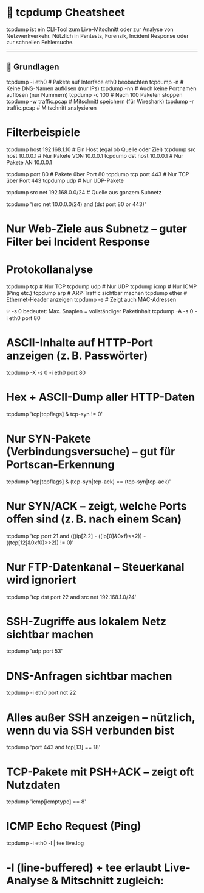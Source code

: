 # 📄 tcpdump Cheatsheet

tcpdump ist ein CLI-Tool zum Live-Mitschnitt oder zur Analyse von Netzwerkverkehr. Nützlich in Pentests, Forensik, Incident Response oder zur schnellen Fehlersuche.

---

## 🔧 Grundlagen

tcpdump -i eth0              # Pakete auf Interface eth0 beobachten
tcpdump -n                   # Keine DNS-Namen auflösen (nur IPs)
tcpdump -nn                  # Auch keine Portnamen auflösen (nur Nummern)
tcpdump -c 100               # Nach 100 Paketen stoppen
tcpdump -w traffic.pcap      # Mitschnitt speichern (für Wireshark)
tcpdump -r traffic.pcap      # Mitschnitt analysieren

# Filterbeispiele

tcpdump host 192.168.1.10             # Ein Host (egal ob Quelle oder Ziel)
tcpdump src host 10.0.0.1             # Nur Pakete VON 10.0.0.1
tcpdump dst host 10.0.0.1             # Nur Pakete AN 10.0.0.1

tcpdump port 80                       # Pakete über Port 80
tcpdump tcp port 443                  # Nur TCP über Port 443
tcpdump udp                           # Nur UDP-Pakete

tcpdump src net 192.168.0.0/24        # Quelle aus ganzem Subnetz

tcpdump '(src net 10.0.0.0/24) and (dst port 80 or 443)'  
# Nur Web-Ziele aus Subnetz – guter Filter bei Incident Response

# Protokollanalyse
tcpdump tcp                             # Nur TCP
tcpdump udp                             # Nur UDP
tcpdump icmp                            # Nur ICMP (Ping etc.)
tcpdump arp                             # ARP-Traffic sichtbar machen
tcpdump ether                           # Ethernet-Header anzeigen
tcpdump -e                              # Zeigt auch MAC-Adressen


💡 -s 0 bedeutet: Max. Snaplen = vollständiger Paketinhalt
tcpdump -A -s 0 -i eth0 port 80
# ASCII-Inhalte auf HTTP-Port anzeigen (z. B. Passwörter)

tcpdump -X -s 0 -i eth0 port 80
# Hex + ASCII-Dump aller HTTP-Daten

tcpdump 'tcp[tcpflags] & tcp-syn != 0'
# Nur SYN-Pakete (Verbindungsversuche) – gut für Portscan-Erkennung

tcpdump 'tcp[tcpflags] & (tcp-syn|tcp-ack) == (tcp-syn|tcp-ack)'
# Nur SYN/ACK – zeigt, welche Ports offen sind (z. B. nach einem Scan)

tcpdump 'tcp port 21 and (((ip[2:2] - ((ip[0]&0xf)<<2)) - ((tcp[12]&0xf0)>>2)) != 0)'
# Nur FTP-Datenkanal – Steuerkanal wird ignoriert

tcpdump 'tcp dst port 22 and src net 192.168.1.0/24'
# SSH-Zugriffe aus lokalem Netz sichtbar machen

tcpdump 'udp port 53'
# DNS-Anfragen sichtbar machen

tcpdump -i eth0 port not 22
# Alles außer SSH anzeigen – nützlich, wenn du via SSH verbunden bist

tcpdump 'port 443 and tcp[13] == 18'
# TCP-Pakete mit PSH+ACK – zeigt oft Nutzdaten

tcpdump 'icmp[icmptype] == 8'
# ICMP Echo Request (Ping)


tcpdump -i eth0 -l | tee live.log
# -l (line-buffered) + tee erlaubt Live-Analyse & Mitschnitt zugleich: